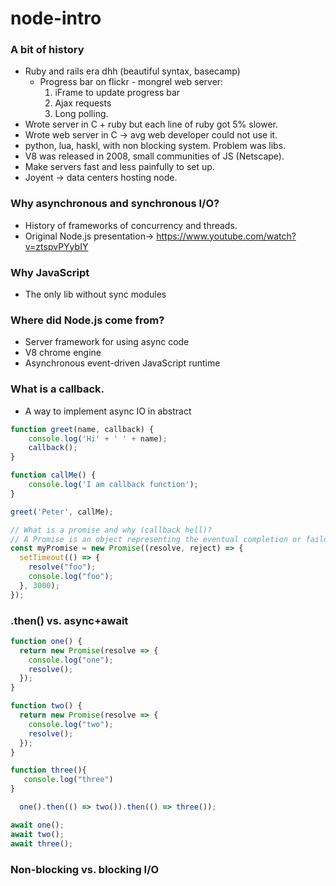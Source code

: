 # node-intro

### A bit of history
- Ruby and rails era dhh (beautiful syntax, basecamp)
	- Progress bar on flickr - mongrel web server:
		1. iFrame to update progress bar
		2. Ajax requests
		3. Long polling.
- Wrote server in C + ruby but each line of ruby got 5% slower.
- Wrote web server in C -> avg web developer could not use it.
- python, lua, haskl, with non blocking system. Problem was libs.
- V8 was released in 2008, small communities of JS (Netscape).
- Make servers fast and less painfully to set up.
- Joyent -> data centers hosting node.


### Why asynchronous and synchronous I/O?
- History of frameworks of concurrency and threads.
- Original Node.js presentation-> https://www.youtube.com/watch?v=ztspvPYybIY

### Why JavaScript 
- The only lib without sync modules

### Where did Node.js come from?
- Server framework for using async code
- V8 chrome engine
- Asynchronous event-driven JavaScript runtime

### What is a callback.
- A way to implement async IO in abstract

```js
function greet(name, callback) {
    console.log('Hi' + ' ' + name);
    callback();
}

function callMe() {
    console.log('I am callback function');
}

greet('Peter', callMe);

// What is a promise and why (callback hell)?
// A Promise is an object representing the eventual completion or failure of an asynchronous operation.
const myPromise = new Promise((resolve, reject) => {
  setTimeout(() => {
    resolve("foo");
    console.log("foo");
  }, 3000);
});
```

### .then() vs. async+await

```js
function one() {
  return new Promise(resolve => {
    console.log("one");
    resolve();
  });
}

function two() {
  return new Promise(resolve => {
    console.log("two");
    resolve();
  });
}

function three(){
   console.log("three")
}

  one().then(() => two()).then(() => three());

await one();
await two();
await three();
```
 
### Non-blocking vs. blocking I/O
